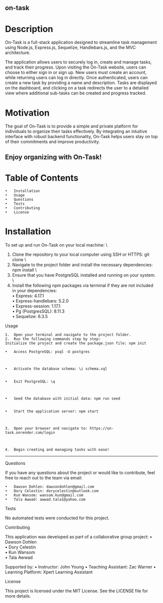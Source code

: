 ## on-task

# Description

On-Task is a full-stack application designed to streamline task management using Node.js, Express.js, Sequelize, Handlebars.js, and the MVC architecture.

The application allows users to securely log in, create and manage tasks, and track their progress. Upon visiting the On-Task website, users can choose to either sign in or sign up. New users must create an account, while returning users can log in directly. Once authenticated, users can create a new task by providing a name and description. Tasks are displayed on the dashboard, and clicking on a task redirects the user to a detailed view where additional sub-tasks can be created and progress tracked.

# Motivation

The goal of On-Task is to provide a simple and private platform for individuals to organize their tasks effectively. By integrating an intuitive interface with robust backend functionality, On-Task helps users stay on top of their commitments and improve productivity.

## Enjoy organizing with On-Task!

# Table of Contents

    •	Installation
    •	Usage
    •	Questions
    •	Tests
    •	Contributing
    •	License

# Installation

To set up and run On-Task on your local machine: \
1. Clone the repository to your local computer using SSH or HTTPS: git clone <repository-url> \
 2. Navigate to the project folder and install the necessary dependencies: npm install \
 3. Ensure that you have PostgreSQL installed and running on your system. \
 4. Install the following npm packages via terminal if they are not included in your dependencies: \
 • Express: 4.17.1 \
 • Express-handlebars: 5.2.0 \
 • Express-session: 1.17.1 \
 • Pg (PostgresSQL): 8.11.3 \
 • Sequelize: 6.3.5

Usage

    1.	Open your terminal and navigate to the project folder.
    2.	Run the following commands step by step:
    Initialize the project and create the package.json file: npm init

    •	Access PostgreSQL: psql -U postgres



    •	Activate the database schema: \i schema.sql


    •	Exit PostgreSQL: \q



    •	Seed the database with initial data: npm run seed


    •	Start the application server: npm start



    3.	Open your browser and navigate to: https://on-task.onrender.com/login



    4.	Begin creating and managing tasks with ease!

---

Questions

If you have any questions about the project or would like to contribute, feel free to reach out to the team via email:

    •	Dawson Dohlen: dawsondohlen@gmail.com
    •	Dory Celestin: dorycelestin@outlook.com
    •	Kun Wansom: wansom.kun@gmail.com
    •	Tala Awwad: awwad.tala1@yahoo.com

Tests

No automated tests were conducted for this project.

Contributing

This application was developed as part of a collaborative group project:
• Dawson Dohlen \
 • Dory Celestin \
 • Kun Wansom \
 • Tala Awwad

Supported by:
• Instructor: John Young
• Teaching Assistant: Zac Warner
• Learning Platform: Xpert Learning Assistant

License

This project is licensed under the MIT License. See the LICENSE file for more details.

